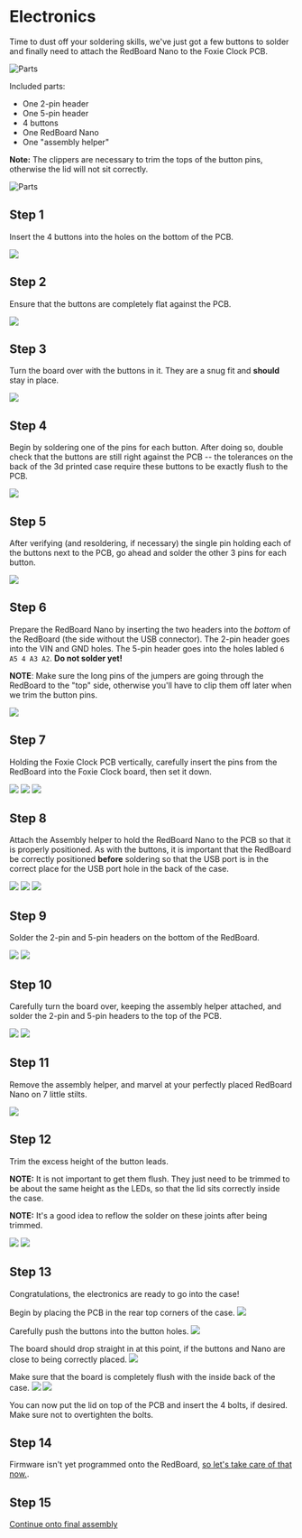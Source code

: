 # Electronics

Time to dust off your soldering skills, we've just got a few buttons to solder and finally need to attach the RedBoard Nano to the Foxie Clock PCB. 

![Parts](/images/assembly_tools.jpg)

Included parts:
* One 2-pin header
* One 5-pin header
* 4 buttons
* One RedBoard Nano
* One "assembly helper"

**Note:** The clippers are necessary to trim the tops of the button pins, otherwise the lid will not sit correctly.

![Parts](/images/assembly_step0.jpg)

## Step 1

Insert the 4 buttons into the holes on the bottom of the PCB.

![](/images/assembly_step1.jpg)

## Step 2

Ensure that the buttons are completely flat against the PCB.

![](/images/assembly_step2.jpg)

## Step 3

Turn the board over with the buttons in it. They are a snug fit and **should** stay in place.

![](/images/assembly_step3.jpg)

## Step 4

Begin by soldering one of the pins for each button. After doing so, double check that the buttons are still right against the PCB -- the tolerances on the back of the 3d printed case require these buttons to be exactly flush to the PCB. 

![](/images/assembly_step4.jpg)

## Step 5

After verifying (and resoldering, if necessary) the single pin holding each of the buttons next to the PCB, go ahead and solder the other 3 pins for each button.

![](/images/assembly_step5.jpg)

## Step 6

Prepare the RedBoard Nano by inserting the two headers into the *bottom* of the RedBoard (the side without the USB connector). The 2-pin header goes into the VIN and GND holes. The 5-pin header goes into the holes labled `6 A5 4 A3 A2`. **Do not solder yet!**

**NOTE**: Make sure the long pins of the jumpers are going through the RedBoard to the "top" side, otherwise you'll have to clip them off later when we trim the button pins.

![](/images/assembly_step6.jpg)

## Step 7

Holding the Foxie Clock PCB vertically, carefully insert the pins from the RedBoard into the Foxie Clock board, then set it down.

![](/images/assembly_step7a.jpg)
![](/images/assembly_step7b.jpg)
![](/images/assembly_step7c.jpg)

## Step 8

Attach the Assembly helper to hold the RedBoard Nano to the PCB so that it is properly positioned. As with the buttons, it is important that the RedBoard be correctly positioned **before** soldering so that the USB port is in the correct place for
the USB port hole in the back of the case.

![](/images/assembly_step8a.jpg)
![](/images/assembly_step8b.jpg)
![](/images/assembly_step8c.jpg)

## Step 9

Solder the 2-pin and 5-pin headers on the bottom of the RedBoard.

![](/images/assembly_step9a.jpg)
![](/images/assembly_step9b.jpg)

## Step 10

Carefully turn the board over, keeping the assembly helper attached, and solder the 2-pin and 5-pin headers to the top of the PCB.

![](/images/assembly_step10a.jpg)
![](/images/assembly_step10b.jpg)

## Step 11

Remove the assembly helper, and marvel at your perfectly placed RedBoard Nano on 7 little stilts.

![](/images/assembly_step11.jpg)

## Step 12

Trim the excess height of the button leads. 

**NOTE:** It is not important to get them flush. They just need to be trimmed to be about the same height as the LEDs, so that the lid sits correctly inside the case.

**NOTE:** It's a good idea to reflow the solder on these joints after being trimmed.

![](/images/assembly_step12a.jpg)
![](/images/assembly_step12b.jpg)

## Step 13

Congratulations, the electronics are ready to go into the case!

Begin by placing the PCB in the rear top corners of the case.
![](/images/assembly_step13a.jpg)

Carefully push the buttons into the button holes.
![](/images/assembly_step13b.jpg)

The board should drop straight in at this point, if the buttons and Nano are close to being correctly placed.
![](/images/assembly_step13c.jpg)

Make sure that the board is completely flush with the inside back of the case.
![](/images/assembly_step13d.jpg)
![](/images/assembly_step13e.jpg)

You can now put the lid on top of the PCB and insert the 4 bolts, if desired. Make sure not to overtighten the bolts.

## Step 14

Firmware isn't yet programmed onto the RedBoard, [so let's take care of that now.](INSTALLING.md).

## Step 15
[Continue onto final assembly](ASSEMBLY.md)
